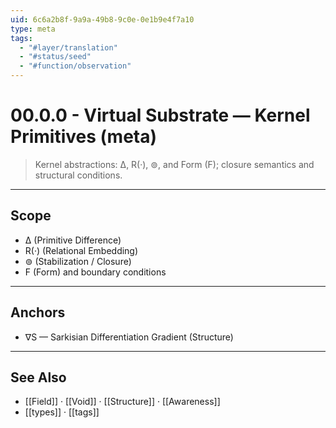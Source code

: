 ```yaml
---
uid: 6c6a2b8f-9a9a-49b8-9c0e-0e1b9e4f7a10
type: meta
tags:
  - "#layer/translation"
  - "#status/seed"
  - "#function/observation"
---
```


# 00.0.0 - Virtual Substrate — Kernel Primitives (meta)

> Kernel abstractions: ∆, R(·), ⊚, and Form (F); closure semantics and structural conditions.

---

## Scope

- ∆ (Primitive Difference)
- R(·) (Relational Embedding)
- ⊚ (Stabilization / Closure)
- F (Form) and boundary conditions

---

## Anchors

- ∇S — Sarkisian Differentiation Gradient (Structure)

---

## See Also

- [[Field]] · [[Void]] · [[Structure]] · [[Awareness]]
- [[types]] · [[tags]]
